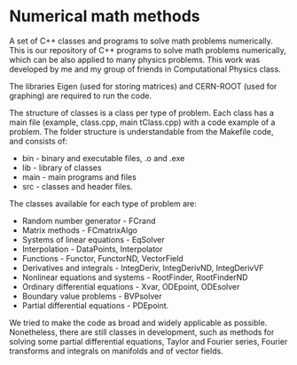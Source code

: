 # Numerical math methods
A set of C++ classes and programs to solve math problems numerically.
This is our repository of C++ programs to solve math problems numerically, which can be also applied to many physics problems. This work was developed by me and my group of friends in Computational Physics class.

The libraries Eigen (used for storing matrices) and CERN-ROOT (used for graphing) are required to run the code.

The structure of classes is a class per type of problem. Each class has a main file (example, class.cpp, main tClass.cpp) with a code example of a problem. The folder structure is understandable from the Makefile code, and consists of:

- bin - binary and executable files, .o and .exe
- lib - library of classes
- main - main programs and files
- src - classes and header files.

The classes available for each type of problem are:

- Random number generator - FCrand
- Matrix methods - FCmatrixAlgo
- Systems of linear equations - EqSolver
- Interpolation - DataPoints, Interpolator
- Functions - Functor, FunctorND, VectorField
- Derivatives and integrals - IntegDeriv, IntegDerivND, IntegDerivVF
- Nonlinear equations and systems - RootFinder, RootFinderND
- Ordinary differential equations - Xvar, ODEpoint, ODEsolver
- Boundary value problems - BVPsolver
- Partial differential equations - PDEpoint.

We tried to make the code as broad and widely applicable as possible. Nonetheless, there are still classes in development, such as methods for solving some partial differential equations, Taylor and Fourier series, Fourier transforms and integrals on manifolds and of vector fields.
